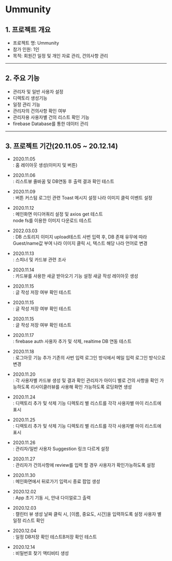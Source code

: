 Ummunity
============================

## 1. 프로젝트 개요  
 - 프로젝트 명: Ummunity
 - 참가 인원: 1인
 - 목적: 회원간 일정 및 개인 자료 관리, 건의사항 관리
---------------

## 2. 주요 기능
* 관리자 및 일반 사용자 설정
* 디렉토리 생성기능
* 일정 관리 기능
* 관리자의 건의사항 확인 여부
* 관리자용 사용자별 건의 리스트 확인 기능
* firebase Database를 통한 데이터 관리
---------------

## 3. 프로젝트 기간(20.11.05 ~ 20.12.14)
* 2020.11.05  
  : 홈 레이아웃 생성(이미지 및 버튼)

* 2020.11.06   
  : 리스트뷰 줄바꿈 및 DB연동 후 출력 결과 확인 테스트

* 2020.11.09  
  : 버튼 커스텀
    로그인 관련 Toast 메시지 설정
    나라 이미지 클릭 이벤트 설정

* 2020.11.12   
  : 메인화면 미디어쿼리 설정 및 axios get 테스트  
    node fs를 이용한 이미지 다운로드 테스트  

* 2022.03.03    
  : DB 스토리지 이미지 upload테스트
    사번 입력 후, DB 존재 유무에 따라 Guest/name값 부여
    나라 이미지 클릭 시, 텍스트 해당 나라 언어로 변경

* 2020.11.13   
  : 스피너 및 카드뷰 관련 조사 
    
* 2020.11.14  
  : 카드뷰를 사용한 새글 받아오기 기능 설정
    새글 작성 레이아웃 생성
    
* 2020.11.15  
  : 글 작성 저장 여부 확인 테스트
  
* 2020.11.15  
  : 글 작성 저장 여부 확인 테스트

* 2020.11.15  
  : 글 작성 저장 여부 확인 테스트
  
* 2020.11.17  
  : firebase auth 사용자 추가 및 삭제, realtime DB 연동 테스트

* 2020.11.18  
  : 로그아웃 기능 추가
    기존의 사번 입력 로그인 방식에서 메일 입력 로그인 방식으로 변경

* 2020.11.20  
  : 각 사용자별 카드뷰 생성 및 결과 확인
    관리자가 아이디 별로 건의 사항을 확인 가능하도록 리사이클러뷰를 사용해 확인 가능하도록 
    로딩화면 생성

* 2020.11.24  
  : 디렉토리 추가 및 삭제 기능
    디렉토리 별 리스트를 각각 사용자별 마이 리스트에 표시

* 2020.11.25  
  : 디렉토리 추가 및 삭제 기능
    디렉토리 별 리스트를 각각 사용자별 마이 리스트에 표시

* 2020.11.26  
  : 관리자/일반 사용자 Suggestion 링크 다르게 설정
  
* 2020.11.27  
  : 관리자가 건의사항에 review를 입력 할 경우 사용자가 확인가능하도록 설정

* 2020.11.30  
  : 메인화면에서 뒤로가기 입력시 종료 팝업 생성

* 2020.12.02  
  : App 초기 기동 시, 안내 다이얼로그 출력
  
* 2020.12.03  
  : 캘린터 뷰 생성
    날짜 클릭 시, [이름, 중요도, 시간]을 입력하도록 설정
    사용자 별 일정 리스트 확인
  
* 2020.12.04  
  : 일정 DB저장 확인 테스트B저장 확인 테스트
  
 * 2020.12.14  
  : 비밀번호 찾기 액티비티 생성
